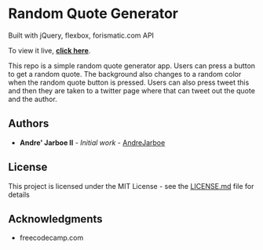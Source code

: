 # Random Quote Generator 
Built with jQuery, flexbox, forismatic.com API

To view it live, **[click here](https://andrejarboe.github.io/fccQuotes/)**.

This repo is a simple random quote generator app. Users can press a button to get a random quote. The background also changes to a random color when the random quote button is pressed. Users can also press tweet this and then they are taken to a twitter page where that can tweet out the quote and the author. 

## Authors

* **Andre' Jarboe II** - *Initial work* - [AndreJarboe](https://github.com/andrejarboe)

## License

This project is licensed under the MIT License - see the [LICENSE.md](LICENSE.md) file for details

## Acknowledgments

* freecodecamp.com
